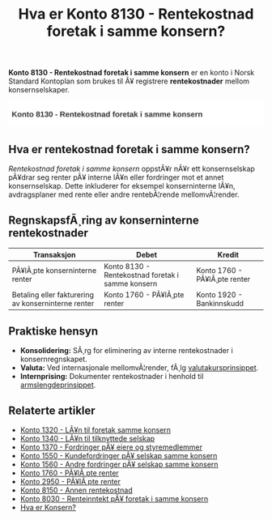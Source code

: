 ﻿---
title: "Hva er Konto 8130 - Rentekostnad foretak i samme konsern?"
meta_title: "8130-rentekostnad-foretak-i-samme-konsern"
meta_description: '**Konto 8130 - Rentekostnad foretak i samme konsern** er en konto i Norsk Standard Kontoplan som brukes til Ã¥ registrere **rentekostnader** mellom konsernselsk...'
slug: 8130-rentekostnad-foretak-i-samme-konsern
type: blog
layout: pages/single
---

**Konto 8130 - Rentekostnad foretak i samme konsern** er en konto i Norsk Standard Kontoplan som brukes til Ã¥ registrere **rentekostnader** mellom konsernselskaper.

![Illustrasjon av konto 8130 Rentekostnad foretak i samme konsern](8130-rentekostnad-foretak-i-samme-konsern-image.svg)

## Hva er rentekostnad foretak i samme konsern?

*Rentekostnad foretak i samme konsern* oppstÃ¥r nÃ¥r ett konsernselskap pÃ¥drar seg renter pÃ¥ interne lÃ¥n eller fordringer mot et annet konsernselskap. Dette inkluderer for eksempel konserninterne lÃ¥n, avdragsplaner med rente eller andre rentebÃ¦rende mellomvÃ¦render.

## RegnskapsfÃ¸ring av konserninterne rentekostnader

| Transaksjon                                      | Debet                                                       | Kredit                             |
|--------------------------------------------------|-------------------------------------------------------------|------------------------------------|
| PÃ¥lÃ¸pte konserninterne renter                    | Konto 8130 - Rentekostnad foretak i samme konsern           | Konto 1760 - PÃ¥lÃ¸pte renter        |
| Betaling eller fakturering av konserninterne renter | Konto 1760 - PÃ¥lÃ¸pte renter                                 | Konto 1920 - Bankinnskudd          |

## Praktiske hensyn

* **Konsolidering:** SÃ¸rg for eliminering av interne rentekostnader i konsernregnskapet.
* **Valuta:** Ved internasjonale mellomvÃ¦render, fÃ¸lg [valutakursprinsippet](/blogs/regnskap/hva-er-valutakurs "Hva er Valutakurs? Prinsipper for valutahÃ¥ndtering i regnskap").
* **Internprising:** Dokumenter rentekostnader i henhold til [armslengdeprinsippet](/blogs/regnskap/hva-er-internprising "Hva er Internprising? Retningslinjer for konserninternt salg").

## Relaterte artikler

* [Konto 1320 - LÃ¥n til foretak samme konsern](/blogs/kontoplan/1320-lan-til-foretak-samme-konsern "Konto 1320 - LÃ¥n til foretak samme konsern")
* [Konto 1340 - LÃ¥n til tilknyttede selskap](/blogs/kontoplan/1340-lan-til-tilknyttede-selskap "Konto 1340 - LÃ¥n til tilknyttede selskap")
* [Konto 1370 - Fordringer pÃ¥ eiere og styremedlemmer](/blogs/kontoplan/1370-fordringer-pa-eiere-og-styremedlemmer "Konto 1370 - Fordringer pÃ¥ eiere og styremedlemmer")
* [Konto 1550 - Kundefordringer pÃ¥ selskap samme konsern](/blogs/kontoplan/1550-kundefordringer-pa-selskap-samme-konsern "Konto 1550 - Kundefordringer pÃ¥ selskap samme konsern")
* [Konto 1560 - Andre fordringer pÃ¥ selskap samme konsern](/blogs/kontoplan/1560-andre-fordringer-pa-selskap-samme-konsern "Konto 1560 - Andre fordringer pÃ¥ selskap samme konsern")
* [Konto 1760 - PÃ¥lÃ¸pte renter](/blogs/kontoplan/1760-palopte-renter "Konto 1760 - PÃ¥lÃ¸pte renter: RegnskapsfÃ¸ring av pÃ¥lÃ¸pte renteutgifter")
* [Konto 2950 - PÃ¥lÃ¸pte renter](/blogs/kontoplan/2950-palopte-renter "Konto 2950 - PÃ¥lÃ¸pte renter: RegnskapsfÃ¸ring av pÃ¥lÃ¸pte renteutgifter")
* [Konto 8150 - Annen rentekostnad](/blogs/kontoplan/8150-annen-rentekostnad "Konto 8150 - Annen rentekostnad: Guide til andre rentekostnader")
* [Konto 8030 - Renteinntekt pÃ¥ foretak i samme konsern](/blogs/kontoplan/8030-renteinntekt-pa-foretak-i-samme-konsern "Konto 8030 - Renteinntekt pÃ¥ foretak i samme konsern")
* [Hva er Konsern?](/blogs/regnskap/hva-er-konsern "Hva er Konsern? Komplett Guide til Konsernstrukturer og Konsernregnskap")

